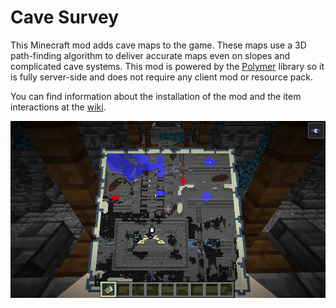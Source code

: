 # Cave Survey
This Minecraft mod adds cave maps to the game. These maps use a 3D path-finding algorithm to deliver accurate maps even on slopes and complicated cave systems. This mod is powered by the [Polymer](https://github.com/Patbox/polymer) library so it is fully server-side and does not require any client mod or resource pack.

You can find information about the installation of the mod and the item interactions at the [wiki](https://github.com/MehradN/CaveSurvey/wiki).

![Map of an ancient city](https://raw.githubusercontent.com/MehradN/CaveSurvey/master/screenshots/Ancient%20City.png)
